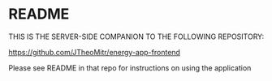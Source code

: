 # README

THIS IS THE SERVER-SIDE COMPANION TO THE FOLLOWING REPOSITORY:

https://github.com/JTheoMitr/energy-app-frontend

Please see README in that repo for instructions on using the application
